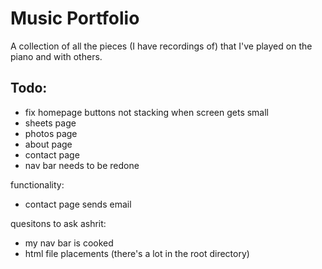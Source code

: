 # Music Portfolio

A collection of all the pieces (I have recordings of) that I've played on the piano and with others.

## Todo:

- fix homepage buttons not stacking when screen gets small
- sheets page
- photos page
- about page
- contact page
- nav bar needs to be redone

functionality:

- contact page sends email

quesitons to ask ashrit:

- my nav bar is cooked
- html file placements (there's a lot in the root directory)
